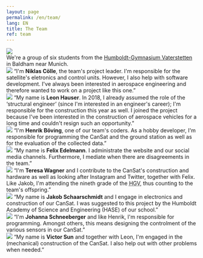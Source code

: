 ```yaml
---
layout: page
permalink: /en/team/
lang: EN
title: The Team
ref: team
---
```


<div class="page-banner">
  <img src="{{ site.baseurl }}/images/hgv-425x250.jpg" />
  <div>We're a group of six students from the <a href="http://www.humboldt-gym.de/">Humboldt-Gymnasium Vaterstetten</a> in Baldham near Munich.</div>
</div>

<section class="team-member-presentation" id="niklas">
  <img src="{{ site.baseurl }}/images/2019-team-members/niklas.jpg" />
  <span>“I'm <strong>Niklas Cölle</strong>, the team's project leader. I'm responsible for the satellite's eletronics and control units. However, I also help with software development. I've always been interested in aerospace engineering and therefore wanted to work on a project like this one.”</span>
</section>

<section class="team-member-presentation" id="leon">
  <img src="{{ site.baseurl }}/images/2019-team-members/leon.jpg" />
  <span>“My name is <strong>Leon Hauser</strong>. In 2018, I already assumed the role of the ‘structural engineer’ (since I'm interested in an engineer's career); I'm responsible for the construction this year as well. I joined the project because I've been interested in the construction of aerospace vehicles for a long time and couldn't resign such an opportunity.”</span>
</section>

<section class="team-member-presentation" id="henrik">
  <img src="{{ site.baseurl }}/images/2019-team-members/henrik.jpg" />
  <span>“I'm <strong>Henrik Böving</strong>, one of our team's coders. As a hobby developer, I'm responsible for programming the CanSat and the ground station as well as for the evaluation of the collected data.”</span>
</section>

<section class="team-member-presentation" id="felix">
  <img src="{{ site.baseurl }}/images/2019-team-members/felix.jpg" />
  <span>“My name is <strong>Felix Edelmann</strong>. I administrate the website and our social media channels. Furthermore, I mediate when there are disagreements in the team.”</span>
</section>

<section class="team-member-presentation" id="teresa">
  <img src="{{ site.baseurl }}/images/2019-team-members/teresa.jpg" />
  <span>“I'm <strong>Teresa Wagner</strong> and I contribute to the CanSat's construction and hardware as well as looking after Instagram and Twitter, together with Felix. Like Jakob, I'm attending the nineth grade of the <abbr title="Humboldt-Gymnasium Vaterstetten">HGV</abbr>, thus counting to the team's offspring.”</span>
</section>

<section class="team-member-presentation" id="jakob">
  <img src="{{ site.baseurl }}/images/2019-team-members/jakob.jpg" />
  <span>“My name is <strong>Jakob Schaarschmidt</strong> and I engage in electronics and construction of our CanSat. I was suggested to this project by the Humboldt Academy of Science and Engineering (HASE) of our school.”</span>
</section>

<section class="team-member-presentation" id="johanna">
  <img src="{{ site.baseurl }}/images/2019-team-members/johanna.jpg" />
  <span>“I'm <strong>Johanna Schneeberger</strong> and like Henrik, I'm responsible for programming. Amongst others, this means designing the controlment of the various sensors in our CanSat.”</span>
</section>

<section class="team-member-presentation" id="victor">
  <img src="{{ site.baseurl }}/images/2019-team-members/victor.jpg" />
  <span>“My name is <strong>Victor Sun</strong> and together with Leon, I'm engaged in the (mechanical) construction of the CanSat. I also help out with other problems when needed.”</span>
</section>